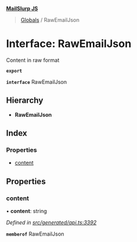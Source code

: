 **[MailSlurp JS](../README.md)**

> [Globals](../README.md) / RawEmailJson

# Interface: RawEmailJson

Content in raw format

**`export`** 

**`interface`** RawEmailJson

## Hierarchy

* **RawEmailJson**

## Index

### Properties

* [content](rawemailjson.md#content)

## Properties

### content

•  **content**: string

*Defined in [src/generated/api.ts:3392](https://github.com/mailslurp/mailslurp-client/blob/aab6cee/src/generated/api.ts#L3392)*

**`memberof`** RawEmailJson
